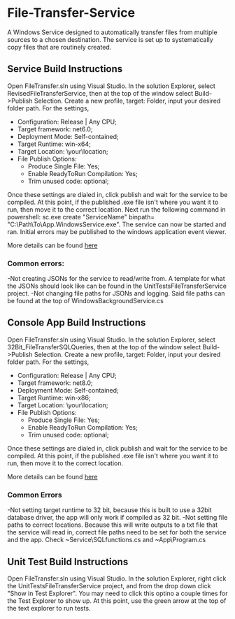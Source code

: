 # File-Transfer-Service
A Windows Service designed to automatically transfer files from multiple sources to a chosen destination. The service is set up to systematically copy files that are routinely created.

## Service Build Instructions
Open FileTransfer.sln using Visual Studio. In the solution Explorer, select RevisedFileTransferService, then at the top of the window select Build->Publish Selection. Create a new profile, target: Folder, input your desired folder path. For the settings,
+ Configuration: Release | Any CPU;
+ Target framework: net6.0;
+ Deployment Mode: Self-contained;
+ Target Runtime: win-x64;
+ Target Location: \your\location;
+ File Publish Options:
  - Produce Single File: Yes;
  - Enable ReadyToRun Compilation: Yes;
  - Trim unused code: optional;

Once these settings are dialed in, click publish and wait for the service to be compiled. At this point, if the published .exe file isn't where you want it to run, then move it to the correct location. Next run the following command in powershell:
sc.exe create "ServiceName" binpath= "C:\Path\To\App.WindowsService.exe". The service can now be started and ran. Initial errors may be published to the windows application event viewer.

More details can be found [here](https://learn.microsoft.com/en-us/dotnet/core/extensions/windows-service#publish-the-app)

### Common errors:
  -Not creating JSONs for the service to read/write from. A template for what the JSONs should look like can be found in the UnitTestsFileTransferService project.
  -Not changing file paths for JSONs and logging. Said file paths can be found at the top of WindowsBackgroundService.cs

## Console App Build Instructions
Open FileTransfer.sln using Visual Studio. In the solution Explorer, select 32Bit_FileTransferSQLQueries, then at the top of the window select Build->Publish Selection. Create a new profile, target: Folder, input your desired folder path. For the settings,
+ Configuration: Release | Any CPU;
+ Target framework: net8.0;
+ Deployment Mode: Self-contained;
+ Target Runtime: win-x86;
+ Target Location: \your\location;
+ File Publish Options:
  - Produce Single File: Yes;
  - Enable ReadyToRun Compilation: Yes;
  - Trim unused code: optional;

Once these settings are dialed in, click publish and wait for the service to be compiled. At this point, if the published .exe file isn't where you want it to run, then move it to the correct location.

More details can be found [here](https://learn.microsoft.com/en-us/dotnet/core/tutorials/publishing-with-visual-studio?pivots=dotnet-8-0)

### Common Errors
  -Not setting target runtime to 32 bit, because this is built to use a 32bit database driver, the app will only work if compiled as 32 bit.
  -Not setting file paths to correct locations. Because this will write outputs to a txt file that the service will read in, correct file paths need to be set for both the service and the app. Check ~Service\SQLfunctions.cs and ~App\Program.cs

## Unit Test Build Instructions
Open FileTransfer.sln using Visual Studio. In the solution Explorer, right click the UnitTestsFileTransferService project, and from the drop down click "Show in Test Explorer". You may need to click this optino a couple times for the Test Explorer to show up. At this point, use the green arrow at the top of the text explorer to run tests.
